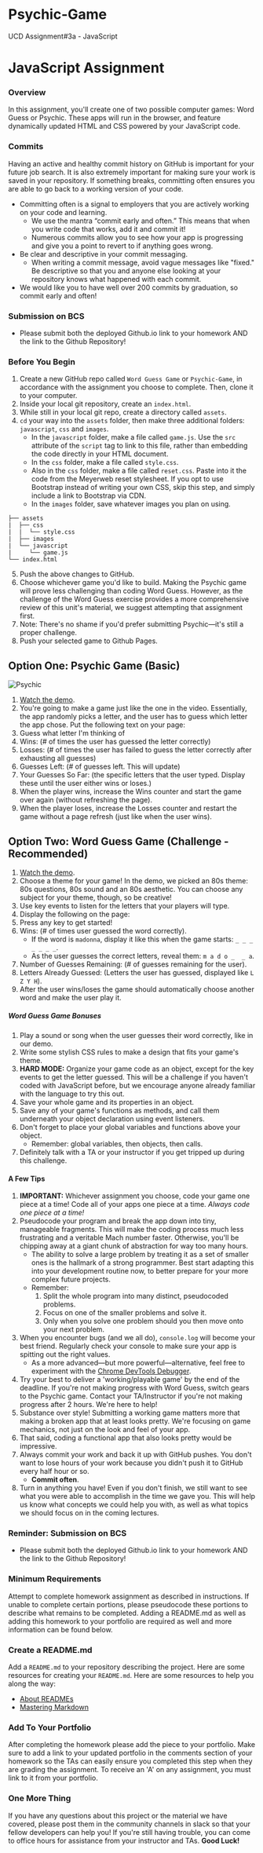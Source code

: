 # Psychic-Game
UCD Assignment#3a - JavaScript

<!-- -->
# JavaScript Assignment

### Overview
In this assignment, you'll create one of two possible computer games: Word Guess or Psychic. These apps will run in the browser, and feature dynamically updated HTML and CSS powered by your JavaScript code.

### Commits
Having an active and healthy commit history on GitHub is important for your future job search. It is also extremely important for making sure your work is saved in your repository. If something breaks, committing often ensures you are able to go back to a working version of your code.
* Committing often is a signal to employers that you are actively working on your code and learning.
  * We use the mantra “commit early and often.”  This means that when you write code that works, add it and commit it!
  * Numerous commits allow you to see how your app is progressing and give you a point to revert to if anything goes wrong.
* Be clear and descriptive in your commit messaging.
  * When writing a commit message, avoid vague messages like "fixed." Be descriptive so that you and anyone else looking at your repository knows what happened with each commit.
* We would like you to have well over 200 commits by graduation, so commit early and often!

### Submission on BCS
* Please submit both the deployed Github.io link to your homework AND the link to the Github Repository!

### Before You Begin
1. Create a new GitHub repo called `Word Guess Game` or `Psychic-Game`, in accordance with the assignment you choose to complete. Then, clone it to your computer.
2. Inside your local git repository, create an `index.html`.
3. While still in your local git repo, create a directory called `assets`.
4. `cd` your way into the `assets` folder, then make three additional folders: `javascript`, `css` and `images`.
   * In the `javascript` folder, make a file called `game.js`. Use the `src` attribute of the `script` tag to link to this file, rather than embedding the code directly in your HTML document.
   * In the `css` folder, make a file called `style.css`.
   * Also in the `css` folder, make a file called `reset.css`. Paste into it the code from the Meyerweb reset stylesheet. If you opt to use Bootstrap instead of writing your own CSS, skip this step, and simply include a link to Bootstrap via CDN.
   * In the `images` folder, save whatever images you plan on using.
```
├── assets
|  ├── css
|  |  └── style.css
|  ├── images
|  └── javascript
|     └── game.js
└── index.html
```
5. Push the above changes to GitHub.
6. Choose whichever game you'd like to build. Making the Psychic game will prove less challenging than coding Word Guess. However, as the challenge of the Word Guess exercise provides a more comprehensive review of this unit's material, we suggest attempting that assignment first.
7. Note: There's no shame if you'd prefer submitting Psychic—it's still a proper challenge.
8. Push your selected game to Github Pages.

## Option One: Psychic Game (Basic)
![Psychic](Images/1-Psychic.jpg)
1. [Watch the demo](https://youtu.be/qTc45Lox97g).
2. You're going to make a game just like the one in the video. Essentially, the app randomly picks a letter, and the user has to guess which letter the app chose. Put the following text on your page:
3. Guess what letter I'm thinking of
4. Wins: (# of times the user has guessed the letter correctly)
5. Losses: (# of times the user has failed to guess the letter correctly after exhausting all guesses)
6. Guesses Left: (# of guesses left. This will update)
7. Your Guesses So Far: (the specific letters that the user typed. Display these until the user either wins or loses.)
8. When the player wins, increase the Wins counter and start the game over again (without refreshing the page).
9. When the player loses, increase the Losses counter and restart the game without a page refresh (just like when the user wins).

## Option Two: Word Guess Game (Challenge - Recommended)
1. [Watch the demo](https://youtu.be/W-IJcC4tYFI).
2. Choose a theme for your game! In the demo, we picked an 80s theme: 80s questions, 80s sound and an 80s aesthetic. You can choose any subject for your theme, though, so be creative!
3. Use key events to listen for the letters that your players will type.
4. Display the following on the page:
5. Press any key to get started!
6. Wins: (# of times user guessed the word correctly).
   * If the word is `madonna`, display it like this when the game starts: `_ _ _ _ _ _ _`.
   * As the user guesses the correct letters, reveal them: `m a d o _  _ a`.
7. Number of Guesses Remaining: (# of guesses remaining for the user).
8. Letters Already Guessed: (Letters the user has guessed, displayed like `L Z Y H`).
9. After the user wins/loses the game should automatically choose another word and make the user play it.

##### Word Guess Game Bonuses
1. Play a sound or song when the user guesses their word correctly, like in our demo.
2. Write some stylish CSS rules to make a design that fits your game's theme.
3. **HARD MODE:** Organize your game code as an object, except for the key events to get the letter guessed. This will be a challenge if you haven't coded with JavaScript before, but we encourage anyone already familiar with the language to try this out.
4. Save your whole game and its properties in an object.
5. Save any of your game's functions as methods, and call them underneath your object declaration using event listeners.
6. Don't forget to place your global variables and functions above your object.
   * Remember: global variables, then objects, then calls.
7. Definitely talk with a TA or your instructor if you get tripped up during this challenge.

#### A Few Tips
1. **IMPORTANT:** Whichever assignment you choose, code your game one piece at a time! Code all of your apps one piece at a time. _Always code one piece at a time!_
2. Pseudocode your program and break the app down into tiny, manageable fragments. This will make the coding process much less frustrating and a veritable Mach number faster. Otherwise, you'll be chipping away at a giant chunk of abstraction for way too many hours.
   * The ability to solve a large problem by treating it as a set of smaller ones is the hallmark of a strong programmer. Best start adapting this into your development routine now, to better prepare for your more complex future projects.
   * Remember:
     1. Split the whole program into many distinct, pseudocoded problems.
     2. Focus on one of the smaller problems and solve it.
     3. Only when you solve one problem should you then move onto your next problem.
3. When you encounter bugs (and we all do), `console.log` will become your best friend. Regularly check your console to make sure your app is spitting out the right values.
   * As a more advanced—but more powerful—alternative, feel free to experiment with the [Chrome DevTools Debugger](https://developers.google.com/web/tools/chrome-devtools/).
4. Try your best to deliver a 'working/playable game' by the end of the deadline. If you're not making progress with Word Guess, switch gears to the Psychic game. Contact your TA/Instructor if you're not making progress after 2 hours. We're here to help!
5. Substance over style! Submitting a working game matters more that making a broken app that at least looks pretty. We're focusing on game mechanics, not just on the look and feel of your app.
6. That said, coding a functional app that also looks pretty would be impressive.
7. Always commit your work and back it up with GitHub pushes. You don't want to lose hours of your work because you didn't push it to GitHub every half hour or so.
   * **Commit often**.
8. Turn in anything you have! Even if you don't finish, we still want to see what you were able to accomplish in the time we gave you. This will help us know what concepts we could help you with, as well as what topics we should focus on in the coming lectures.

### Reminder: Submission on BCS
* Please submit both the deployed Github.io link to your homework AND the link to the Github Repository!

### Minimum Requirements
Attempt to complete homework assignment as described in instructions. If unable to complete certain portions, please pseudocode these portions to describe what remains to be completed. Adding a README.md as well as adding this homework to your portfolio are required as well and more information can be found below.

### Create a README.md
Add a `README.md` to your repository describing the project. Here are some resources for creating your `README.md`. Here are some resources to help you along the way:
* [About READMEs](https://help.github.com/articles/about-readmes/)
* [Mastering Markdown](https://guides.github.com/features/mastering-markdown/)

### Add To Your Portfolio
After completing the homework please add the piece to your portfolio. Make sure to add a link to your updated portfolio in the comments section of your homework so the TAs can easily ensure you completed this step when they are grading the assignment. To receive an 'A' on any assignment, you must link to it from your portfolio.

### One More Thing
If you have any questions about this project or the material we have covered, please post them in the community channels in slack so that your fellow developers can help you! If you're still having trouble, you can come to office hours for assistance from your instructor and TAs.
**Good Luck!**

